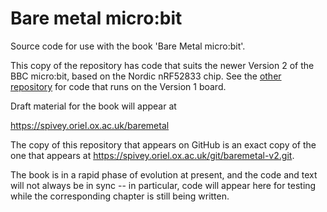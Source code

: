 # Bare metal micro:bit

Source code for use with the book 'Bare Metal micro:bit'.

This copy of the repository has code that suits the newer Version
2 of the BBC micro:bit, based on the Nordic nRF52833 chip.
See the [other repository](http://github.com/Spivoxity/baremetal-v1) for
code that runs on the Version 1 board.

Draft material for the book will appear at

https://spivey.oriel.ox.ac.uk/baremetal

The copy of this repository that appears on GitHub is an exact copy of
the one that appears at https://spivey.oriel.ox.ac.uk/git/baremetal-v2.git.

The book is in a rapid phase of evolution at present, and the code and
text will not always be in sync -- in particular, code will appear
here for testing while the corresponding chapter is still being
written.
